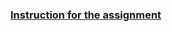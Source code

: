 <h3><a href="https://www.coursera.org/learn/java-programming/supplement/Qu17T/programming-exercise-parsing-export-data">
Instruction for the assignment</a></h3>
